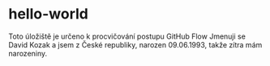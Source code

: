 # hello-world
Toto úložiště je určeno k procvičování postupu GitHub Flow
Jmenuji se David Kozak a jsem z České republiky, narozen 09.06.1993, takže zítra mám narozeniny.
